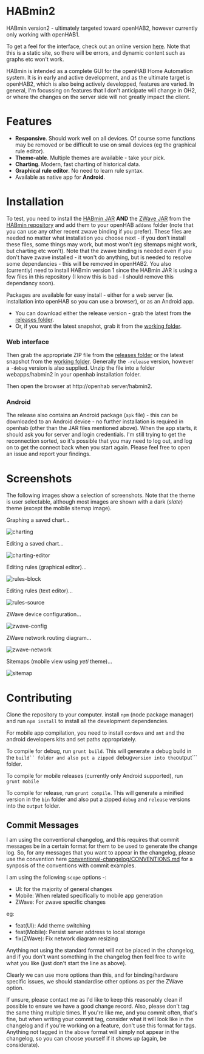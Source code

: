 HABmin2
=======

HABmin version2 - ultimately targeted toward openHAB2, however currently only working with openHAB1.

To get a feel for the interface, check out an online version [here](http://cdjackson.github.io/HABmin2/#/home). Note that this is a static site, so there will be errors, and dynamic content such as graphs etc won't work.

HABmin is intended as a complete GUI for the openHAB Home Automation system. It is in early and active development, and as the ultimate target is openHAB2, which is also being actively developped, features are varied. In general, I'm focussing on features that I don't anticipate will change in OH2, or where the changes on the server side will not greatly impact the client.


Features
========
* **Responsive**. Should work well on all devices. Of course some functions may be removed or be difficult to use on small devices (eg the graphical rule editor).
* **Theme-able**. Multiple themes are available - take your pick.
* **Charting**. Modern, fast charting of historical data.
* **Graphical rule editor**. No need to learn rule syntax.
* Available as native app for **Android**.

Installation
============

To test, you need to install the [HABmin JAR](https://github.com/cdjackson/HABmin/blob/master/addons/org.openhab.io.habmin-1.7.0-SNAPSHOT.jar?raw=true) **AND** the [ZWave JAR](https://github.com/cdjackson/HABmin/blob/master/addons/org.openhab.binding.zwave-1.7.0-SNAPSHOT.jar?raw=true) from the [HABmin repository](https://github.com/cdjackson/HABmin) and add them to your openHAB ```addons``` folder  (note that you can use any other recent zwave binding if you prefer). These files are needed no matter what installation you choose next - if you don't install these files, some things may work, but most won't (eg sitemaps might work, but charting etc won't). Note that the zwave binding is needed even if you don't have zwave installed - it won't do anything, but is needed to resolve some dependancies - this will be removed in openHAB2.  You also (currently) need to install HABmin version 1 since the HABmin JAR is using a few files in this repository (I know this is bad - I should remove this dependancy soon).

Packages are available for easy install - either for a web server (ie. installation into openHAB so you can use a browser), or as an Android app.

* You can download either the release version - grab the latest from the [releases folder](https://github.com/cdjackson/HABmin2/releases).
* Or, if you want the latest snapshot, grab it from the [working folder](https://github.com/cdjackson/HABmin2/tree/master/output).

### Web interface
Then grab the appropriate ZIP file from the [releases folder](https://github.com/cdjackson/HABmin2/releases) or the latest snapshot from the [working folder](https://github.com/cdjackson/HABmin2/tree/master/output). Generally the ```-release``` version, however a ```-debug``` version is also supplied.  Unzip the file into a folder webapps/habmin2 in your openhab installation folder.

Then open the browser at http://openhab server/habmin2.

### Android
The release also contains an Android package (```apk``` file) - this can be downloaded to an Android device - no further installation is required in openhab (other than the JAR files mentioned above). When the app starts, it should ask you for server and login credentials. I'm still trying to get the reconnection sorted, so it's possible that you may need to log out, and log on to get the connect back when you start again. Please feel free to open an issue and report your findings.

Screenshots
===========
The following images show a selection of screenshots. Note that the theme is user selectable, although most images are shown with a dark (*slate*) theme (except the mobile sitemap image).

Graphing a saved chart...

![charting](https://github.com/cdjackson/HABmin2/wiki/screenshots/charting-saved.png)


Editing a saved chart...

![charting-editor](https://github.com/wiki/cdjackson/HABmin2/screenshots/charting-edit.png)


Editing rules (graphical editor)...

![rules-block](https://github.com/wiki/cdjackson/HABmin2/screenshots/rules-blocks.png)


Editing rules (text editor)...

![rules-source](https://github.com/wiki/cdjackson/HABmin2/screenshots/rules-source.png)


ZWave device configuration...

![zwave-config](https://github.com/wiki/cdjackson/HABmin2/screenshots/zwave-config.png)


ZWave network routing diagram...

![zwave-network](https://github.com/wiki/cdjackson/HABmin2/screenshots/zwave-network.png)


Sitemaps (mobile view using *yeti* theme)...

![sitemap](https://github.com/wiki/cdjackson/HABmin2/screenshots/sitemap-mobile-yeti.png)




Contributing
============
Clone the repository to your computer.
install ```npm``` (node package manager) and run ```npm install``` to install all the development dependencies.

For mobile app compilation, you need to install ```cordova``` and ```ant``` and the android developers kits and set paths appropriately.

To compile for debug, run ```grunt build```. This will generate a debug build in the ```build`` folder
and also put a zipped ```debug``` version into the ```output``` folder.

To compile for mobile releases (currently only Android supported), run ```grunt mobile```

To compile for release, run ```grunt compile```. This will generate a minified version in the ```bin``` folder
and also put a zipped ```debug``` and ```release``` versions into the ```output``` folder.

## Commit Messages
I am using the conventional changelog, and this requires that commit messages be in a certain format for them to be used to generate the change log.
So, for any messages that you want to appear in the changelog, please use the convention here [conventional-changelog/CONVENTIONS.md](https://github.com/ajoslin/conventional-changelog/blob/master/CONVENTIONS.md) for a synposis of the conventions with commit examples.

I am using the following ```scope``` options -:
* UI: for the majority of general changes
* Mobile: When related specifically to mobile app generation
* ZWave: For zwave specific changes

eg:
* feat(UI): Add theme switching
* feat(Mobile): Persist server address to local storage
* fix(ZWave): Fix network diagram resizing

Anything not using the standard format will not be placed in the changelog, and if you don't want something in the changelog
then feel free to write what you like (just don't start the line as above).

Clearly we can use more options than this, and for binding/hardware specific issues, we should standardise other options as per the
ZWave option.

If unsure, please contact me as I'd like to keep this reasonably clean if possible to ensure we have a good change record.
Also, please don't tag the same thing multiple times. If you're like me, and you commit often, that's fine, but when writing
your commit tag, consider what it will look like in the changelog and if you're working on a feature, don't use this format
for tags. Anything not tagged in the above format will simply not appear in the changelog, so you can choose yourself if it
shows up (again, be considerate).

